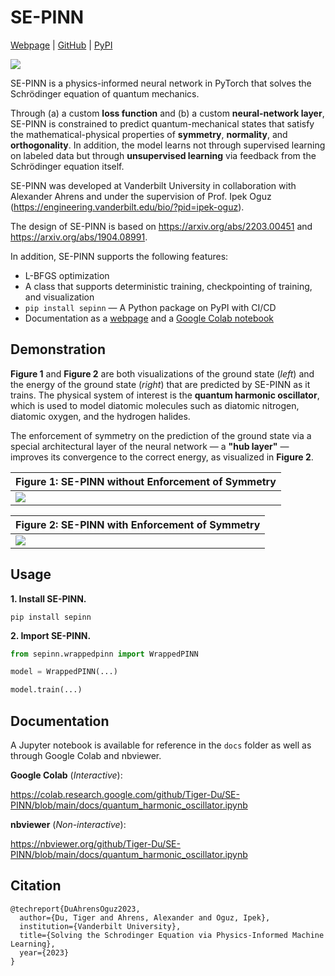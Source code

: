 # SE-PINN

[Webpage](https://tiger-du.github.io/sepinn.html) | [GitHub](https://github.com/Tiger-Du/SE-PINN) | [PyPI](https://pypi.org/project/sepinn/)

<img src=https://raw.githubusercontent.com/Tiger-Du/SE-PINN/main/assets/enforcement_of_symmetry.gif>

SE-PINN is a physics-informed neural network in PyTorch that solves the Schrödinger equation of quantum mechanics.

Through (a) a custom __loss function__ and (b) a custom __neural-network layer__, SE-PINN is constrained to predict quantum-mechanical states that satisfy the mathematical-physical properties of __symmetry__, __normality__, and __orthogonality__. In addition, the model learns not through supervised learning on labeled data but through __unsupervised learning__ via feedback from the Schrödinger equation itself.

SE-PINN was developed at Vanderbilt University in collaboration with Alexander Ahrens and under the supervision of Prof. Ipek Oguz (https://engineering.vanderbilt.edu/bio/?pid=ipek-oguz).

The design of SE-PINN is based on https://arxiv.org/abs/2203.00451 and https://arxiv.org/abs/1904.08991.

In addition, SE-PINN supports the following features:
- L-BFGS optimization
- A class that supports deterministic training, checkpointing of training, and visualization
- `pip install sepinn` — A Python package on PyPI with CI/CD
- Documentation as a [webpage](https://tiger-du.github.io/sepinn.html) and a [Google Colab notebook](https://colab.research.google.com/github/Tiger-Du/SE-PINN/blob/main/docs/quantum_harmonic_oscillator.ipynb
)

## Demonstration

__Figure 1__ and __Figure 2__ are both visualizations of the ground state (_left_) and the energy of the ground state (_right_) that are predicted by SE-PINN as it trains. The physical system of interest is the __quantum harmonic oscillator__, which is used to model diatomic molecules such as diatomic nitrogen, diatomic oxygen, and the hydrogen halides.

The enforcement of symmetry on the prediction of the ground state via a special architectural layer of the neural network — a __"hub layer"__ — improves its convergence to the correct energy, as visualized in __Figure 2__.

| **Figure 1**: SE-PINN without Enforcement of Symmetry |
| --- |
| <img src=https://raw.githubusercontent.com/Tiger-Du/SE-PINN/main/assets/no_enforcement_of_symmetry.gif> |

| **Figure 2**: SE-PINN with Enforcement of Symmetry |
| --- |
| <img src=https://raw.githubusercontent.com/Tiger-Du/SE-PINN/main/assets/enforcement_of_symmetry.gif> |

## Usage

__1. Install SE-PINN.__

```
pip install sepinn
```

__2. Import SE-PINN.__

```python
from sepinn.wrappedpinn import WrappedPINN

model = WrappedPINN(...)

model.train(...)
```

## Documentation

A Jupyter notebook is available for reference in the `docs` folder as well as through Google Colab and nbviewer.

__Google Colab__ (_Interactive_):

https://colab.research.google.com/github/Tiger-Du/SE-PINN/blob/main/docs/quantum_harmonic_oscillator.ipynb

__nbviewer__ (_Non-interactive_):

https://nbviewer.org/github/Tiger-Du/SE-PINN/blob/main/docs/quantum_harmonic_oscillator.ipynb

## Citation

```
@techreport{DuAhrensOguz2023,
  author={Du, Tiger and Ahrens, Alexander and Oguz, Ipek},
  institution={Vanderbilt University},
  title={Solving the Schrodinger Equation via Physics-Informed Machine Learning},
  year={2023}
}
```
